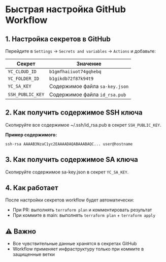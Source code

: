 # Быстрая настройка GitHub Workflow

## 1. Настройка секретов в GitHub

Перейдите в `Settings` → `Secrets and variables` → `Actions` и добавьте:

| Секрет           | Значение                       |
|------------------|--------------------------------|
| `YC_CLOUD_ID`    | `b1gmfhaiiuot74gqhebq`         |
| `YC_FOLDER_ID`   | `b1gikdb72f87k94t9`            |
| `YC_SA_KEY`      | Содержимое файла `sa-key.json` |
| `SSH_PUBLIC_KEY` | Содержимое файла `id_rsa.pub`  |

## 2. Как получить содержимое SSH ключа

Скопируйте все содержимое  ~/.ssh/id_rsa.pub в секрет `SSH_PUBLIC_KEY`.

**Пример содержимого:**
```
ssh-rsa AAAAB3NzaC1yc2EAAAADAQABAAABAQC... user@hostname
```

## 3. Как получить содержимое SA ключа

Скопируйте содержимое sa-key.json в секрет `YC_SA_KEY`.

## 4. Как работает

После настройки секретов workflow будет автоматически:
- При PR: выполнять `terraform plan` и комментировать результат
- При коммите в main: выполнять `terraform plan` + `terraform apply`

## ⚠️ Важно

- Все чувствительные данные хранятся в секретах GitHub
- Workflow применяет инфраструктуру только при коммите в защищенные ветки

